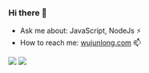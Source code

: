 ### Hi there 👋 

- Ask me about: JavaScript, NodeJs ⚡
- How to reach me: [wujunlong.com](https://wujunlong.com "冲冲冲，给我去访问") 📫

![](https://img.shields.io/badge/Author-WuJunLong-orange) ![](https://img.shields.io/badge/Readme-0.0.1-red)
<!--
**WishQAQ/WishQAQ** is a ✨ _special_ ✨ repository because its `README.md` (this file) appears on your GitHub profile.

Here are some ideas to get you started:

- 🔭 I’m currently working on ...
- 🌱 I’m currently learning ...
- 👯 I’m looking to collaborate on ...
-  I’m looking for help with ...
- 💬 Ask me about ...
-  How to reach me: ...
- 😄 Pronouns: ...
- ⚡ Fun fact: ...
-->
